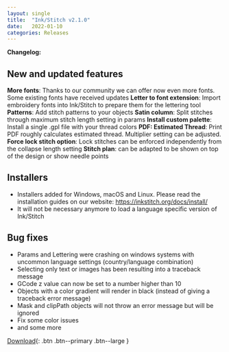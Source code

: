 ```yaml
---
layout: single
title:  "Ink/Stitch v2.1.0"
date:   2022-01-10
categories: Releases
---
```

**Changelog:**

## New and updated features

**More fonts**: Thanks to our community we can offer now even more fonts. Some existing fonts have received updates
**Letter to font extension**: Import embroidery fonts into Ink/Stitch to prepare them for the lettering tool
**Patterns**: Add stitch patterns to your objects
**Satin column**: Split stitches through maximum stitch length setting in params
**Install custom palette**: Install a single .gpl file with your thread colors
**PDF: Estimated Thread**: Print PDF roughly calculates estimated thread. Multiplier setting can be adjusted.
**Force lock stitch option**: Lock stitches can be enforced independently from the collapse length setting
**Stitch plan**: can be adapted to be shown on top of the design or show needle points

## Installers

* Installers added for Windows, macOS and Linux. Please read the installation guides on our website: https://inkstitch.org/docs/install/
* It will not be necessary anymore to load a language specific version of Ink/Stitch

## Bug fixes

* Params and Lettering were crashing on windows systems with uncommon language settings (country/language combination)
* Selecting only text or images has been resulting into a traceback message
* GCode z value can now be set to a number higher than 10
* Objects with a color gradient will render in black (instead of giving a traceback error message)
* Mask and clipPath objects will not throw an error message but will be ignored
* Fix some color issues
* and some more

[Download](https://github.com/inkstitch/inkstitch/releases/tag/v2.1.0){: .btn .btn--primary .btn--large }
